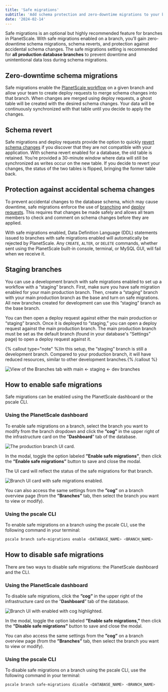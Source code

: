```yaml
---
title: 'Safe migrations'
subtitle: 'Add schema protection and zero-downtime migrations to your branches.'
date: '2024-02-14'
---
```


Safe migrations is an optional but highly recommended feature for branches in PlanetScale. With safe migrations enabled on a branch, you’ll gain zero-downtime schema migrations, schema reverts, and protection against accidental schema changes. The safe migrations setting is recommended for **all production database branches** to prevent downtime and unintentional data loss during schema migrations.

## Zero-downtime schema migrations

Safe migrations enable the [PlanetScale workflow](/docs/concepts/planet-scale-workflow) on a given branch and allow your team to create deploy requests to merge schema changes into that branch. When changes are merged using deploy requests, a ghost table will be created with the desired schema changes. Your data will be continuously synchronized with that table until you decide to apply the changes.

## Schema revert

Safe migrations and deploy requests provide the option to quickly [revert schema changes](/docs/concepts/deploy-requests#revert-a-schema-change) if you discover that they are not compatible with your application. With schema revert enabled for a database, the old table is retained. You’re provided a 30-minute window where data will still be synchronized as writes occur on the new table. If you decide to revert your changes, the status of the two tables is flipped, bringing the former table back.

## Protection against accidental schema changes

To prevent accidental changes to the database schema, which may cause downtime, safe migrations enforce the use of [branching](/docs/concepts/branching) and [deploy requests](/docs/concepts/deploy-requests). This requires that changes be made safely and allows all team members to check and comment on schema changes before they are applied.

With safe migrations enabled, Data Definition Language (DDL) statements issued to branches with safe migrations enabled will automatically be rejected by PlanetScale. Any `CREATE`, `ALTER`, or `DELETE` commands, whether sent using the PlanetScale built-in console, terminal, or MySQL GUI, will fail when we receive it.

## Staging branches

You can use a development branch with safe migrations enabled to set up a workflow with a “staging” branch. First, make sure you have safe migration enabled for your main production branch. Then, create a “staging” branch with your main production branch as the base and turn on safe migrations. All new branches created for development can use this “staging” branch as the base branch.

You can then open a deploy request against either the main production or “staging” branch. Once it is deployed to “staging,” you can open a deploy request against the main production branch. The main production branch must be set as the default branch (found in your database's “Settings” page) to open a deploy request against it.

{% callout type="note" %}In this setup, the “staging” branch is still a development branch. Compared to your production branch, it will have reduced resources, similar to other development branches.{% /callout %}

![View of the Branches tab with main <- staging <- dev branches](/assets/docs/concepts/safe-migrations/branches-with-staging-branch.jpg)

## How to enable safe migrations

Safe migrations can be enabled using the PlanetScale dashboard or the pscale CLI.

### Using the PlanetScale dashboard

To enable safe migrations on a branch, select the branch you want to modify from the branch dropdown and click the **”cog”** in the upper right of the infrastructure card on the ”**Dashboard**” tab of the database.

![The production branch UI card.](/assets/docs/concepts/safe-migrations/production-branch-card-with-sm-disabled-2.png)

In the modal, toggle the option labeled **”Enable safe migrations”**, then click the **”Enable safe migrations”** button to save and close the modal.

The UI card will reflect the status of the safe migrations for that branch.

![Branch UI card with safe migrations enabled.](/assets/docs/concepts/safe-migrations/production-branch-card-with-sm-enabled-2.png)

You can also access the same settings from the **”cog”** on a branch overview page (from the **”Branches”** tab, then select the branch you want to view or modify).

### Using the pscale CLI

To enable safe migrations on a branch using the pscale CLI, use the following command in your terminal:

```bash
pscale branch safe-migrations enable <DATABASE_NAME> <BRANCH_NAME>
```

## How to disable safe migrations

There are two ways to disable safe migrations: the PlanetScale dashboard and the CLI.

### Using the PlanetScale dashboard

To disable safe migrations, click the **”cog”** in the upper right of the infrastructure card on the ”**Dashboard**” tab of the database.

![Branch UI with enabled with cog highlighted.](/assets/docs/concepts/safe-migrations/prod-card-cog-2.png)

In the modal, toggle the option labeled **”Enable safe migrations,”** then click the **”Disable safe migrations”** button to save and close the modal.

You can also access the same settings from the **”cog”** on a branch overview page (from the **”Branches”** tab, then select the branch you want to view or modify).

### Using the pscale CLI

To disable safe migrations on a branch using the pscale CLI, use the following command in your terminal:

```bash
pscale branch safe-migrations disable <DATABASE_NAME> <BRANCH_NAME>
```

